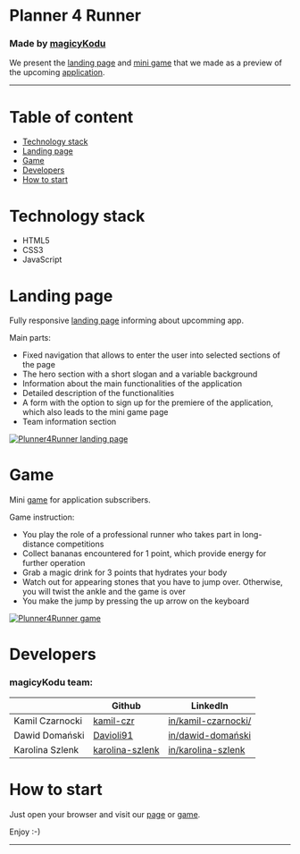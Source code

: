 # Planner 4 Runner
### Made by [magicyKodu](#developers)

We present the [landing page](http://www.magicykodu.jfdd14.is-academy.pl/) and [mini game](http://www.magicykodu.jfdd14.is-academy.pl/Runner%20Game/game.html) that we made as a preview of the upcoming [application](http://app.magicykodu.jfdd14.is-academy.pl/).
_______________________

Table of content
============

- [Technology stack](#technology-stack)
- [Landing page](#landing-page)
- [Game](#game)
- [Developers](#developers)
- [How to start](#how-to-start)

Technology stack
============

- HTML5
- CSS3
- JavaScript

Landing page
============

Fully responsive [landing page](http://www.magicykodu.jfdd14.is-academy.pl/) informing about upcomming app.

Main parts:
- Fixed navigation that allows to enter the user into selected sections of the page
- The hero section with a short slogan and a variable background
- Information about the main functionalities of the application
- Detailed description of the functionalities
- A form with the option to sign up for the premiere of the application, which also leads to the mini game page
- Team information section

[![Plunner4Runner landing page](https://i.postimg.cc/PrBdK2gm/Screenshot-from-2020-04-27-13-29-23.png)](http://www.magicykodu.jfdd14.is-academy.pl/)

Game
============

Mini [game](http://www.magicykodu.jfdd14.is-academy.pl/Runner%20Game/game.html) for application subscribers.

Game instruction:
- You play the role of a professional runner who takes part in long-distance competitions
- Collect bananas encountered for 1 point, which provide energy for further operation
- Grab a magic drink for 3 points that hydrates your body
- Watch out for appearing stones that you have to jump over. Otherwise, you will twist the ankle and the game is over
- You make the jump by pressing the up arrow on the keyboard

[![Plunner4Runner game](https://i.postimg.cc/jq7Vt9Zm/Screenshot-from-2020-04-27-13-58-55.png)](http://www.magicykodu.jfdd14.is-academy.pl/Runner%20Game/game.html)

Developers
============
### magicyKodu team:

|                  | Github                                         | LinkedIn
------------------ | ---------------------------------------------- | -------------
Kamil Czarnocki    | [kamil-czr](https://github.com/kamil-czr) | [in/kamil-czarnocki/](https://www.linkedin.com/in/kamil-czarnocki/)
Dawid Domański | [Davioli91](https://github.com/Davioli91) | [in/dawid-domański](https://www.linkedin.com/in/dawid-doma%C5%84ski-6235b4132/)
Karolina Szlenk    | [karolina-szlenk](https://github.com/karolina-szlenk) | [in/karolina-szlenk](https://www.linkedin.com/in/karolina-szlenk/)

How to start
============

Just open your browser and visit our [page](http://www.magicykodu.jfdd14.is-academy.pl/) or [game](http://www.magicykodu.jfdd14.is-academy.pl/Runner%20Game/game.html).

Enjoy :-)
_______________________